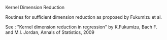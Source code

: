 Kernel Dimension Reduction  


Routines for sufficient dimension reduction as proposed by Fukumizu et al. 

See : "Kernel dimension reduction in regression" by K.Fukumizu, Bach F.
and M.I. Jordan, Annals of Statistics, 2009

